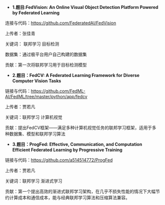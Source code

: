 - **1.题目:FedVision: An Online Visual Object Detection Platform Powered by Federated Learning**

连接与代码：https://github.com/FederatedAI/FedVision

上传者：张佳青

关键词： 联邦学习 目标检测

数据集：通过极平台用户自己构建的数据集

贡献：第一次将联邦学习用于目标检测模型

- **2.题目：FedCV: A Federated Learning Framework for Diverse Computer Vision Tasks**

链接与代码：https://github.com/FedML-AI/FedML/tree/master/python/app/fedcv

上传者：贾若凡

关键词：联邦学习 计算机视觉

贡献：提出FedCV框架——满足多种计算机视觉任务的联邦学习框架，适用于多种数据集、模型和联邦学习算法

- **3.题目：ProgFed: Effective, Communication, and Computation Efficient Federated Learning by Progressive Training**

链接与代码：https://github.com/a514514772/ProgFed

上传者：贾若凡

关键词：联邦学习 渐进式学习

贡献：第一个提出高效的渐进式联邦学习架构，在几乎不损失性能的情况下大幅节约计算成本和通信成本，能与经典联邦学习算法和压缩算法兼容。
